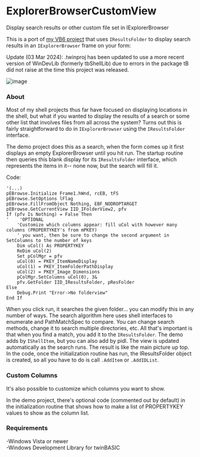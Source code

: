 # ExplorerBrowserCustomView
Display search results or other custom file set in IExplorerBrowser 

This is a port of [my VB6 project](https://www.vbforums.com/showthread.php?865485) that uses `IResultsFolder` to display search results in an `IExplorerBrowser` frame on your form:

Update (03 Mar 2024): .twinproj has been updated to use a more recent version of WinDevLib (formerly tbShellLib) due to errors in the package tB did not raise at the time this project was released.

![image](https://github.com/fafalone/ExplorerBrowserCustomView/assets/7834493/28aa8be9-948e-4509-9c0d-625b0e1323c3)

### About
Most of my shell projects thus far have focused on displaying locations in the shell, but what if you wanted to display the results of a search or some other list that involves files from all across the system? Turns out this is fairly straightforward to do in `IExplorerBrowser` using the `IResultsFolder` interface.

The demo project does this as a search, when the form comes up it first displays an empty ExplorerBrowser until you hit run. The startup routine then queries this blank display for its `IResultsFolder` interface, which represents the items in it-- none now, but the search will fill it.

Code:
```vba
'(...)
pEBrowse.Initialize Frame1.hWnd, rcEB, tFS
pEBrowse.SetOptions lFlag
pEBrowse.FillFromObject Nothing, EBF_NODROPTARGET
pEBrowse.GetCurrentView IID_IFolderView2, pfv
If (pfv Is Nothing) = False Then
'    'OPTIONAL
    'Customize which columns appear: fill uCol with however many columns (PROPERTYKEY's from mPKEY)
    ' you want, then be sure to change the second argument in SetColumns to the number of keys
    Dim uCol() As PROPERTYKEY
    ReDim uCol(2)
    Set pColMgr = pfv
    uCol(0) = PKEY_ItemNameDisplay
    uCol(1) = PKEY_ItemFolderPathDisplay
    uCol(2) = PKEY_Image_Dimensions
    pColMgr.SetColumns uCol(0), 3&
    pfv.GetFolder IID_IResultsFolder, pResFolder
Else
    Debug.Print "Error->No folderview"
End If
```

When you click run, it searches the given folder... you can modify this in any number of ways. The search algorithm here uses shell interfaces to enumerate and PathMatchSpec to compare. You can change search methods, change it to search multiple directories, etc. All that's important is that when you find a match, you add it to the `IResultsFolder`. The demo adds by `IShellItem`, but you can also add by pidl. The view is updated automatically as the search runs. The result is like the main picture up top.\
In the code, once the initialization routine has run, the IResultsFolder object is created, so all you have to do is call `.AddItem` or `.AddIDList`.

### Custom Columns
It's also possible to customize which columns you want to show.

In the demo project, there's optional code (commented out by default) in the initialization routine that shows how to make a list of PROPERTYKEY values to show as the column list.  


### Requirements
-Windows Vista or newer\
-Windows Development Library for twinBASIC
